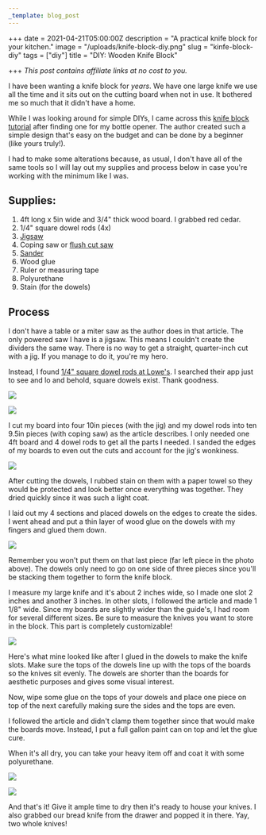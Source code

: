 ```yaml
---
_template: blog_post
---
```


+++
date = 2021-04-21T05:00:00Z
description = "A practical knife block for your kitchen."
image = "/uploads/knife-block-diy.png"
slug = "kinfe-block-diy"
tags = ["diy"]
title = "DIY: Wooden Knife Block"

+++
_This post contains affiliate links at no cost to you._

I have been wanting a knife block for _years_. We have one large knife we use all the time and it sits out on the cutting board when not in use. It bothered me so much that it didn't have a home.

While I was looking around for simple DIYs, I came across this [knife block tutorial](https://www.wwgoa.com/article/walnut-knife-block/) after finding one for my bottle opener. The author created such a simple design that's easy on the budget and can be done by a beginner (like yours truly!).

I had to make some alterations because, as usual, I don't have all of the same tools so I will lay out my supplies and process below in case you're working with the minimum like I was.

## Supplies:

1. 4ft long x 5in wide and 3/4" thick wood board. I grabbed red cedar.
2. 1/4" square dowel rods (4x)
3. [Jigsaw](https://www.amazon.com/gp/product/B007NVSSFS/ref=as_li_qf_asin_il_tl?ie=UTF8&tag=codybear0e-20&creative=9325&linkCode=as2&creativeASIN=B007NVSSFS&linkId=673b3645d3637f12b3dcc8720a063fbb)
4. Coping saw or [flush cut saw](https://www.amazon.com/gp/product/B07T9K59D1/ref=as_li_qf_asin_il_tl?ie=UTF8&tag=codybear0e-20&creative=9325&linkCode=as2&creativeASIN=B07T9K59D1&linkId=73a6557acfc57abe24f48cf1488be4c0)
5. [Sander](https://www.amazon.com/gp/product/B00ZWJDN5S/ref=as_li_qf_asin_il_tl?ie=UTF8&tag=codybear0e-20&creative=9325&linkCode=as2&creativeASIN=B00ZWJDN5S&linkId=f453d723c77dc3ff0e3cf3717bd78e79)
6. Wood glue
7. Ruler or measuring tape
8. Polyurethane
9. Stain (for the dowels)

## Process

I don't have a table or a miter saw as the author does in that article. The only powered saw I have is a jigsaw. This means I couldn't create the dividers the same way. There is no way to get a straight, quarter-inch cut with a jig. If you manage to do it, you're my hero.

Instead, I found [1/4" square dowel rods at Lowe's](https://www.lowes.com/pd/Madison-Mill-Square-Wood-Poplar-Dowel-Actual-36-in-L-x-1-in-dia/3041531). I searched their app just to see and lo and behold, square dowels exist. Thank goodness.

![](/uploads/knife_block.jpg)

![](/uploads/knife_block_2.jpg)

I cut my board into four 10in pieces (with the jig) and my dowel rods into ten 9.5in pieces (with coping saw) as the article describes. I only needed one 4ft board and 4 dowel rods to get all the parts I needed. I sanded the edges of my boards to even out the cuts and account for the jig's wonkiness.

![](/uploads/knife_block_3.jpg)

After cutting the dowels, I rubbed stain on them with a paper towel so they would be protected and look better once everything was together. They dried quickly since it was such a light coat.

I laid out my 4 sections and placed dowels on the edges to create the sides. I went ahead and put a thin layer of wood glue on the dowels with my fingers and glued them down.

![](/uploads/knife_block_4.jpg)

Remember you won't put them on that last piece (far left piece in the photo above). The dowels only need to go on one side of three pieces since you'll be stacking them together to form the knife block.

I measure my large knife and it's about 2 inches wide, so I made one slot 2 inches and another 3 inches. In other slots, I followed the article and made 1 1/8" wide. Since my boards are slightly wider than the guide's, I had room for several different sizes. Be sure to measure the knives you want to store in the block. This part is completely customizable!

![](/uploads/knife_block_5.jpg)

Here's what mine looked like after I glued in the dowels to make the knife slots. Make sure the tops of the dowels line up with the tops of the boards so the knives sit evenly. The dowels are shorter than the boards for aesthetic purposes and gives some visual interest.

Now, wipe some glue on the tops of your dowels and place one piece on top of the next carefully making sure the sides and the tops are even.

I followed the article and didn't clamp them together since that would make the boards move. Instead, I put a full gallon paint can on top and let the glue cure.

When it's all dry, you can take your heavy item off and coat it with some polyurethane.

![](/uploads/knife_block_6.jpg)

![](/uploads/knife_block_7.jpg)

And that's it! Give it ample time to dry then it's ready to house your knives. I also grabbed our bread knife from the drawer and popped it in there. Yay, two whole knives!
